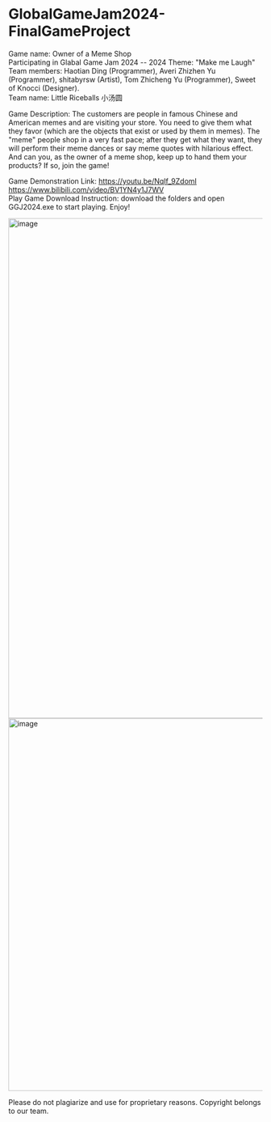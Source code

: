 # GlobalGameJam2024-FinalGameProject
Game name: Owner of a Meme Shop  
Participating in Glabal Game Jam 2024 -- 2024 Theme: "Make me Laugh"  
Team members: Haotian Ding (Programmer), Averi Zhizhen Yu (Programmer), shitabyrsw (Artist), Tom Zhicheng Yu (Programmer), Sweet of Knocci (Designer).   
Team name: Little Riceballs 小汤圆

Game Description: The customers are people in famous Chinese and American memes and are visiting your store. You need to give them what they favor (which are the objects that exist or used by them in memes). The "meme" people shop in a very fast pace; after they get what they want, they will perform their meme dances or say meme quotes with hilarious effect. And can you, as the owner of a meme shop, keep up to hand them your products? If so, join the game!

Game Demonstration Link: https://youtu.be/NqIf_9ZdomI
https://www.bilibili.com/video/BV1YN4y1J7WV  
Play Game Download Instruction: download the folders and open GGJ2024.exe to start playing. Enjoy!
  
<img width="989" alt="image" src="https://github.com/averi-u/GlobalGameJam2024_FinalGameProject/assets/73741014/77ea34d2-48e2-4ebc-9ab5-076f6245bfa2">

<img width="737" alt="image" src="https://github.com/averi-u/GlobalGameJam2024_FinalGameProject/assets/73741014/9568ae48-ee9c-4f4a-8cee-4d351c72a9c3">

Please do not plagiarize and use for proprietary reasons. Copyright belongs to our team. 
